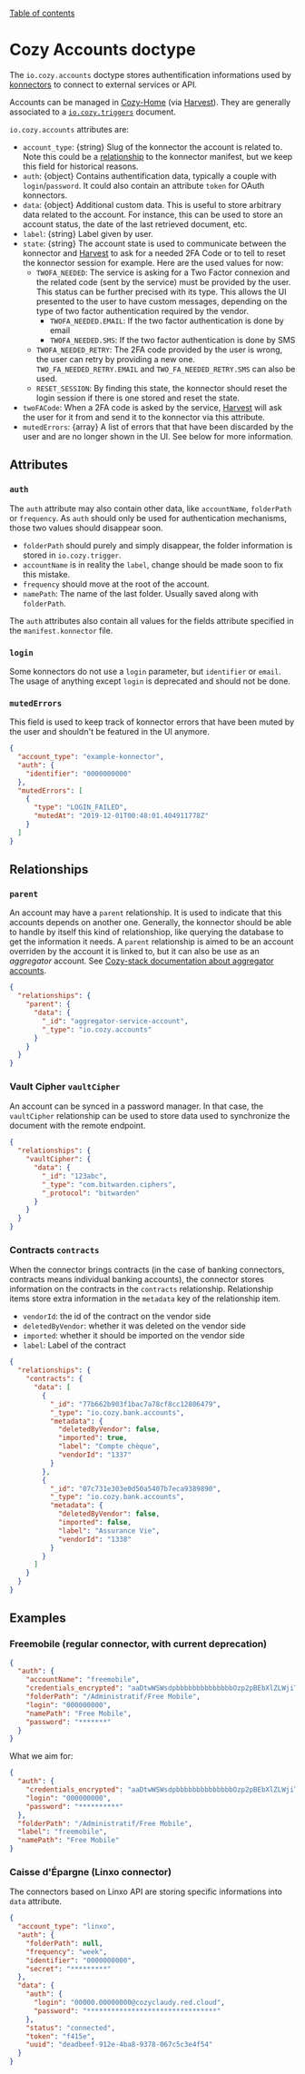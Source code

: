 [Table of contents](README.md#table-of-contents)

# Cozy Accounts doctype

The `io.cozy.accounts` doctype stores authentification informations used by [konnectors](https://github.com/konnectors) to connect to external services or API.

Accounts can be managed in [Cozy-Home](http://github.com/cozy/cozy-home/) (via [Harvest](https://github.com/cozy/cozy-libs/tree/master/packages/cozy-harvest-lib)). They are generally associated to a [`io.cozy.triggers`](io.cozy.triggers.md) document.

`io.cozy.accounts` attributes are:

- `account_type`: {string} Slug of the konnector the account is related to. Note this could be a [relationship](https://github.com/cozy/cozy-doctypes/#relationships) to the konnector manifest, but we keep this field for historical reasons.
- `auth`: {object} Contains authentification data, typically a couple with `login`/`password`. It could also contain an attribute `token` for OAuth konnectors.
- `data`: {object} Additional custom data. This is useful to store arbitrary data related to the account. For instance, this can be used to store an account status, the date of the last retrieved document, etc.
- `label`: {string} Label given by user.
- `state`: {string} The account state is used to communicate between the konnector and [Harvest](https://github.com/cozy/cozy-libs/tree/master/packages/cozy-harvest-lib) to ask for a needed 2FA Code or to tell to reset the konnector session for example. Here are the used values for now:
  - `TWOFA_NEEDED`: The service is asking for a Two Factor connexion and the related code (sent by the service) must be provided by the user. This status can be further precised with its type. This allows the UI presented to the user to have custom messages, depending on the type of two factor authentication required by the vendor.
    - `TWOFA_NEEDED.EMAIL`: If the two factor authentication is done by email
    - `TWOFA_NEEDED.SMS`: If the two factor authentication is done by SMS
  - `TWOFA_NEEDED_RETRY`: The 2FA code provided by the user is wrong, the user can retry by providing a new one. `TWO_FA_NEEDED_RETRY.EMAIL` and `TWO_FA_NEEDED_RETRY.SMS` can also be used.
  - `RESET_SESSION`: By finding this state, the konnector should reset the login session if there is one stored and reset the state.
- `twoFACode`: When a 2FA code is asked by the service, [Harvest](https://github.com/cozy/cozy-libs/tree/master/packages/cozy-harvest-lib) will ask the user for it from and send it to the konnector via this attribute.
- `mutedErrors`: {array} A list of errors that that have been discarded by the user and are no longer shown in the UI. See below for more information.

## Attributes

### `auth`

The `auth` attribute may also contain other data, like `accountName`, `folderPath` or `frequency`. As `auth` should only be used for authentication mechanisms, those two values should disappear soon.

- `folderPath` should purely and simply disappear, the folder information is stored in `io.cozy.trigger`.
- `accountName` is in reality the `label`, change should be made soon to fix this mistake.
- `frequency` should move at the root of the account.
- `namePath`: The name of the last folder. Usually saved along with `folderPath`.

The `auth` attributes also contain all values for the fields attribute specified in the `manifest.konnector` file.

### `login`

Some konnectors do not use a `login` parameter, but `identifier` or `email`. The usage of anything except `login` is deprecated and should not be done.

### `mutedErrors`

This field is used to keep track of konnector errors that have been muted by the user and shouldn't be featured in the UI anymore.

```json
{
  "account_type": "example-konnector",
  "auth": {
    "identifier": "0000000000"
  },
  "mutedErrors": [
    {
      "type": "LOGIN_FAILED",
      "mutedAt": "2019-12-01T00:48:01.404911778Z"
    }
  ]
}
```

## Relationships

### `parent`

An account may have a `parent` relationship. It is used to indicate that this accounts depends on another one.
Generally, the konnector should be able to handle by itself this kind of relationshiop, like querying the database to get the information it needs. A `parent` relationship is aimed to be an account overriden by the account it is linked to, but it can also be use as an _aggregator_ account. See [Cozy-stack documentation about aggregator accounts](https://docs.cozy.io/en/cozy-stack/konnectors-workflow/#aggregator-accounts).

```json
{
  "relationships": {
    "parent": {
      "data": {
        "_id": "aggregator-service-account",
        "_type": "io.cozy.accounts"
      }
    }
  }
}
```

### Vault Cipher `vaultCipher`

An account can be synced in a password manager. In that case, the `vaultCipher` relationship can be used to store data used to synchronize the document with the remote endpoint.

```json
{
  "relationships": {
    "vaultCipher": {
      "data": {
        "_id": "123abc",
        "_type": "com.bitwarden.ciphers",
        "_protocol": "bitwarden"
      }
    }
  }
}
```

### Contracts `contracts`

When the connector brings contracts (in the case of banking connectors, contracts means individual banking accounts), the
connector stores information on the contracts in the `contracts` relationship. Relationship items store extra information
in the `metadata` key of the relationship item.

- `vendorId`: the id of the contract on the vendor side
- `deletedByVendor`: whether it was deleted on the vendor side
- `imported`: whether it should be imported on the vendor side
- `label`: Label of the contract

```json
{
  "relationships": {
    "contracts": {
      "data": [
        {
          "_id": "77b662b903f1bac7a78cf8cc12806479",
          "_type": "io.cozy.bank.accounts",
          "metadata": {
            "deletedByVendor": false,
            "imported": true,
            "label": "Compte chèque",
            "vendorId": "1337"
          }
        },
        {
          "_id": "07c731e303e0d50a5407b7eca9389890",
          "_type": "io.cozy.bank.accounts",
          "metadata": {
            "deletedByVendor": false,
            "imported": false,
            "label": "Assurance Vie",
            "vendorId": "1338"
          }
        }
      ]
    }
  }
}
```

## Examples

### Freemobile (regular connector, with current deprecation)

```json
{
  "auth": {
    "accountName": "freemobile",
    "credentials_encrypted": "aaDtwWSWsdpbbbbbbbbbbbbbbOzp2pBEbXlZLWjiTzOGumGRomrF2LwlRn4Y8c=",
    "folderPath": "/Administratif/Free Mobile",
    "login": "000000000",
    "namePath": "Free Mobile",
    "password": "*******"
  }
}
```

What we aim for:

```json
{
  "auth": {
    "credentials_encrypted": "aaDtwWSWsdpbbbbbbbbbbbbbbOzp2pBEbXlZLWjiTzOGumGRomrF2LwlRn4Y8c=",
    "login": "000000000",
    "password": "**********"
  },
  "folderPath": "/Administratif/Free Mobile",
  "label": "freemobile",
  "namePath": "Free Mobile"
}
```

### Caisse d'Épargne (Linxo connector)

The connectors based on Linxo API are storing specific informations into `data` attribute.

```json
{
  "account_type": "linxo",
  "auth": {
    "folderPath": null,
    "frequency": "week",
    "identifier": "0000000000",
    "secret": "*********"
  },
  "data": {
    "auth": {
      "login": "00000.00000000@cozyclaudy.red.cloud",
      "password": "********************************"
    },
    "status": "connected",
    "token": "f415e",
    "uuid": "deadbeef-912e-4ba8-9378-067c5c3e4f54"
  }
}
```
